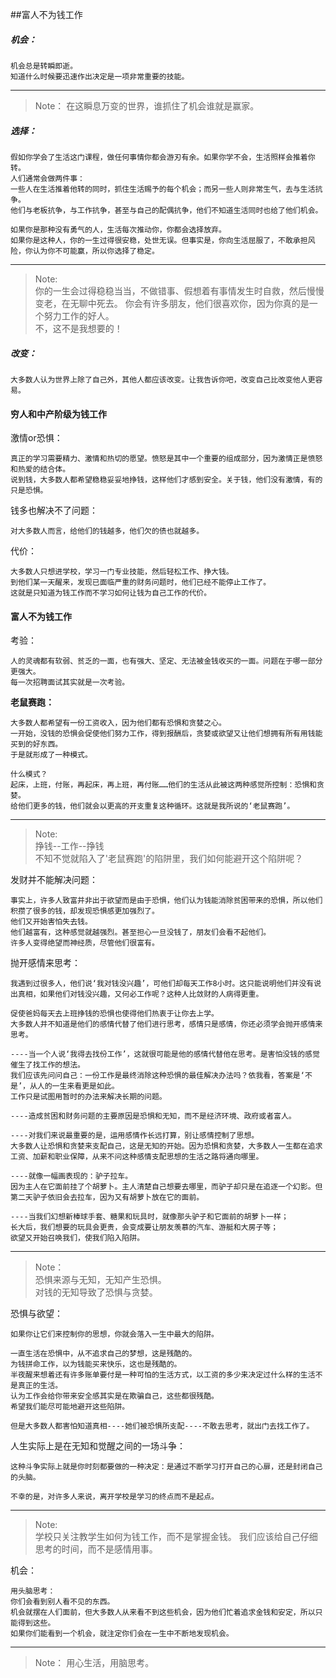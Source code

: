 ##富人不为钱工作

##### 机会：

    机会总是转瞬即逝。
    知道什么时候要迅速作出决定是一项非常重要的技能。 
  
  ---
   
> Note：
在这瞬息万变的世界，谁抓住了机会谁就是赢家。

##### 选择：

    假如你学会了生活这门课程，做任何事情你都会游刃有余。如果你学不会，生活照样会推着你转。
    人们通常会做两件事：
    一些人在生活推着他转的同时，抓住生活赐予的每个机会；而另一些人则非常生气，去与生活抗争。
    他们与老板抗争，与工作抗争，甚至与自己的配偶抗争，他们不知道生活同时也给了他们机会。
    
    如果你是那种没有勇气的人，生活每次推动你，你都会选择放弃。
    如果你是这种人，你的一生过得很安稳，处世无误。但事实是，你向生活屈服了，不敢承担风险，你认为你不可能赢，所以你选择了稳定。
    
  ---
  
> Note:  
你的一生会过得稳稳当当，不做错事、假想着有事情发生时自救，然后慢慢变老，在无聊中死去。
你会有许多朋友，他们很喜欢你，因为你真的是一个努力工作的好人。  
不，这不是我想要的！

##### 改变：

    大多数人认为世界上除了自己外，其他人都应该改变。让我告诉你吧，改变自己比改变他人更容易。
    
#### 穷人和中产阶级为钱工作

激情or恐惧：
    
    真正的学习需要精力、激情和热切的愿望。愤怒是其中一个重要的组成部分，因为激情正是愤怒和热爱的结合体。
    说到钱，大多数人都希望稳稳妥妥地挣钱，这样他们才感到安全。关于钱，他们没有激情，有的只是恐惧。

钱多也解决不了问题：
    
    对大多数人而言，给他们的钱越多，他们欠的债也就越多。
    
代价：
    
    大多数人只想进学校，学习一门专业技能，然后轻松工作、挣大钱。
    到他们某一天醒来，发现已面临严重的财务问题时，他们已经不能停止工作了。
    这就是只知道为钱工作而不学习如何让钱为自己工作的代价。
    

#### 富人不为钱工作

考验：
    
    人的灵魂都有软弱、贫乏的一面，也有强大、坚定、无法被金钱收买的一面。问题在于哪一部分更强大。
    每一次招聘面试其实就是一次考验。
    
**老鼠赛跑：**

    大多数人都希望有一份工资收入，因为他们都有恐惧和贪婪之心。
    一开始，没钱的恐惧会促使他们努力工作，得到报酬后，贪婪或欲望又让他们想拥有所有用钱能买到的好东西。
    于是就形成了一种模式。
    
    什么模式？
    起床，上班，付账，再起床，再上班，再付账……他们的生活从此被这两种感觉所控制：恐惧和贪婪。
    给他们更多的钱，他们就会以更高的开支重复这种循环。这就是我所说的‘老鼠赛跑’。
   
   ---
> Note:  
挣钱--工作--挣钱  
不知不觉就陷入了'老鼠赛跑'的陷阱里，我们如何能避开这个陷阱呢？

发财并不能解决问题：

    事实上，许多人致富并非出于欲望而是由于恐惧，他们认为钱能消除贫困带来的恐惧，所以他们积攒了很多的钱，却发现恐惧感更加强烈了。
    他们又开始害怕失去钱。
    他们越富有，这种感觉就越强烈。甚至担心一旦没钱了，朋友们会看不起他们。
    许多人变得绝望而神经质，尽管他们很富有。
    
抛开感情来思考：

    我遇到过很多人，他们说‘我对钱没兴趣’，可他们却每天工作8小时。这只能说明他们并没有说出真相，如果他们对钱没兴趣，又何必工作呢？这种人比敛财的人病得更重。
    
    促使爸妈每天去上班挣钱的恐惧也使得他们热衷于让你去上学。
    大多数人并不知道是他们的感情代替了他们进行思考，感情只是感情，你还必须学会抛开感情来思考。
    
    ----当一个人说‘我得去找份工作’，这就很可能是他的感情代替他在思考。是害怕没钱的感觉催生了找工作的想法。
    我们应该先问问自己：一份工作是最终消除这种恐惧的最佳解决办法吗？依我看，答案是‘不是’，从人的一生来看更是如此。
    工作只是试图用暂时的办法来解决长期的问题。
    
    ----造成贫困和财务问题的主要原因是恐惧和无知，而不是经济环境、政府或者富人。
    
    ----对我们来说最重要的是，运用感情作长远打算，别让感情控制了思想。
    大多数人让恐惧和贪婪来支配自己，这是无知的开始。因为恐惧和贪婪，大多数人一生都在追求工资、加薪和职业保障，从来不问这种感情支配思想的生活之路将通向哪里。
    
    ----就像一幅画表现的：驴子拉车。
    因为主人在它面前挂了个胡萝卜。主人清楚自己想要去哪里，而驴子却只是在追逐一个幻影。但第二天驴子依旧会去拉车，因为又有胡萝卜放在它的面前。
   
    ----当我们幻想新棒球手套、糖果和玩具时，就像那头驴子和它面前的胡萝卜一样；
    长大后，我们想要的玩具会更贵，会变成要让朋友羡慕的汽车、游艇和大房子等；
    欲望又开始召唤我们，使我们陷入陷阱。
    
    
  ---
> Note：  
恐惧来源与无知，无知产生恐惧。  
对钱的无知导致了恐惧与贪婪。

恐惧与欲望：

    如果你让它们来控制你的思想，你就会落入一生中最大的陷阱。
    
    一直生活在恐惧中，从不追求自己的梦想，这是残酷的。
    为钱拼命工作，以为钱能买来快乐，这也是残酷的。
    半夜醒来想着还有许多账单要付是一种可怕的生活方式，以工资的多少来决定过什么样的生活不是真正的生活。
    认为工作会给你带来安全感其实是在欺骗自己，这些都很残酷。
    希望我们能尽可能地避开这些陷阱。
    
    但是大多数人都害怕知道真相----她们被恐惧所支配----不敢去思考，就出门去找工作了。

人生实际上是在无知和觉醒之间的一场斗争：

    这种斗争实际上就是你时刻都要做的一种决定：是通过不断学习打开自己的心扉，还是封闭自己的头脑。
    
    不幸的是，对许多人来说，离开学校是学习的终点而不是起点。
    
 
 ---   
> Note:  
学校只关注教学生如何为钱工作，而不是掌握金钱。
我们应该给自己仔细思考的时间，而不是感情用事。

 机会：
 
    用头脑思考：
    你们会看到别人看不见的东西。
    机会就摆在人们面前，但大多数人从来看不到这些机会，因为他们忙着追求金钱和安定，所以只能得到这些。
    如果你们能看到一个机会，就注定你们会在一生中不断地发现机会。
    
  ---
  
> Note：
用心生活，用脑思考。

    
